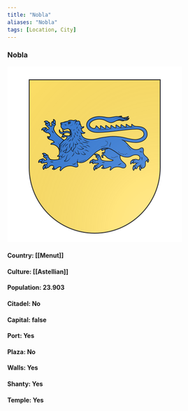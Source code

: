 ```yaml
---
title: "Nobla"
aliases: "Nobla"
tags: [Location, City]
---
```

### Nobla
![](attachment/3ae8510e8e35e142634527d59af3b38c.svg)

#### Country: [[Menut]]

#### Culture: [[Astellian]]

#### Population: 23.903

#### Citadel: No

#### Capital: false

#### Port: Yes

#### Plaza: No

#### Walls: Yes

#### Shanty: Yes

#### Temple: Yes

